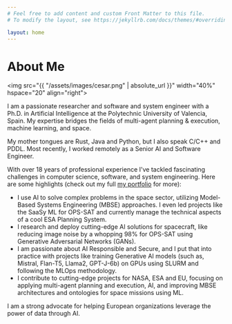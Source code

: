 ```yaml
---
# Feel free to add content and custom Front Matter to this file.
# To modify the layout, see https://jekyllrb.com/docs/themes/#overriding-theme-defaults

layout: home
---
```

# About Me

<img src="{{ "/assets/images/cesar.png" | absolute_url }}"
width="40%" hspace="20" align="right">

I am a passionate researcher and software and system engineer with a Ph.D. in Artificial Intelligence at the Polytechnic University of Valencia, Spain. My expertise bridges the fields of multi-agent planning & execution, machine learning, and space.

My mother tongues are Rust, Java and Python, but I also speak C/C++ and PDDL. Most recently, I worked remotely as a Senior AI and Software Engineer.

With over 18 years of professional experience I've tackled fascinating challenges in computer science, software, and system engineering.  Here are some highlights (check out my full [my portfolio](/portfolio/) for more):

- I use AI to solve complex problems in the space sector, utilizing Model-Based Systems Engineering (MBSE) approaches. I even led projects like the SaaSy ML for OPS-SAT and currently manage the technical aspects of a cool ESA Planning System.
- I research and deploy cutting-edge AI solutions for spacecraft, like reducing image noise by a whopping 98% for OPS-SAT using Generative Adversarial Networks (GANs). 
- I am passionate about AI Responsible and Secure, and I put that into practice with projects like training Generative AI models (such as, Mistral, Flan-T5, Llama2, GPT-J-6b) on GPUs using SLURM and following the MLOps methodology.
- I contribute to cutting-edge projects for NASA, ESA and EU, focusing on applying multi-agent planning and execution, AI, and improving MBSE architectures and ontologies for space missions using ML.

I am a strong advocate for helping European organizations leverage the power of data through AI.

